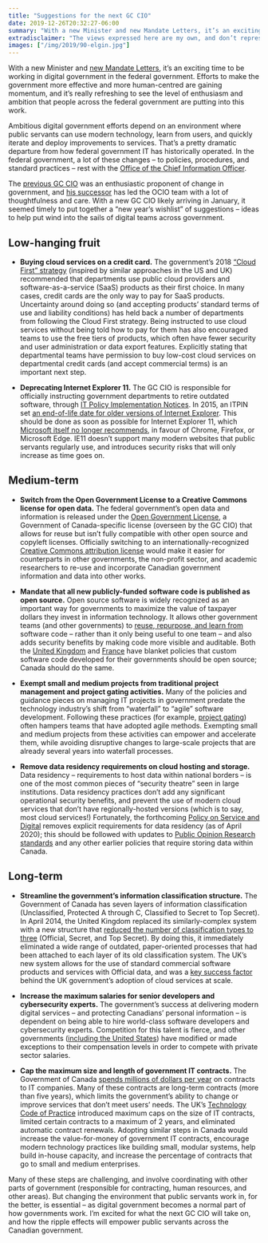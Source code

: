 ```yaml
---
title: "Suggestions for the next GC CIO"
date: 2019-12-26T20:32:27-06:00
summary: "With a new Minister and new Mandate Letters, it’s an exciting time to be working in digital government in the federal government. With a new GC CIO likely arriving in January, it seemed timely to put together a “new year’s wishlist” of suggestions to help put wind into the sails of digital teams across government."
extradisclaimer: "The views expressed here are my own, and don’t represent the opinions of my team or my employer."
images: ["/img/2019/90-elgin.jpg"]
---
```


With a new Minister and [new Mandate Letters](https://pm.gc.ca/en/mandate-letters/minister-digital-government-mandate-letter), it’s an exciting time to be working in digital government in the federal government. Efforts to make the government more effective and more human-centred are gaining momentum, and it’s really refreshing to see the level of enthusiasm and ambition that people across the federal government are putting into this work.

Ambitious digital government efforts depend on an environment where public servants can use modern technology, learn from users, and quickly iterate and deploy improvements to services. That’s a pretty dramatic departure from how federal government IT has historically operated. In the federal government, a lot of these changes – to policies, procedures, and standard practices – rest with the [Office of the Chief Information Officer](https://www.canada.ca/en/treasury-board-secretariat/corporate/organization.html#ocio). 

The [previous GC CIO](https://twitter.com/AlexBenay) was an enthusiastic proponent of change in government, and [his successor](https://twitter.com/FBlodo) has led the OCIO team with a lot of thoughtfulness and care. With a new GC CIO likely arriving in January, it seemed timely to put together a “new year’s wishlist” of suggestions – ideas to help put wind into the sails of digital teams across government.

## Low-hanging fruit

*   **Buying cloud services on a credit card.** The government’s 2018 [“Cloud First” strategy](https://www.canada.ca/en/government/system/digital-government/modern-emerging-technologies/cloud-services/government-canada-cloud-adoption-strategy.html#toc6) (inspired by similar approaches in the US and UK) recommended that departments use public cloud providers and software-as-a-service (SaaS) products as their first choice. In many cases, credit cards are the only way to pay for SaaS products. Uncertainty around doing so (and accepting products’ standard terms of use and liability conditions) has held back a number of departments from following the Cloud First strategy. Being instructed to use cloud services without being told how to pay for them has also encouraged teams to use the free tiers of products, which often have fewer security and user administration or data export features. Explicitly stating that departmental teams have permission to buy low-cost cloud services on departmental credit cards (and accept commercial terms) is an important next step.

*   **Deprecating Internet Explorer 11.** The GC CIO is responsible for officially instructing government departments to retire outdated software, through [IT Policy Implementation Notices](https://www.canada.ca/en/government/system/digital-government/modern-emerging-technologies/policy-implementation-notices.html). In 2015, an ITPIN set [an end-of-life date for older versions of Internet Explorer](https://www.canada.ca/en/government/system/digital-government/modern-emerging-technologies/policy-implementation-notices/direction-microsoft-internet-explorer-browser-version-utilization.html). This should be done as soon as possible for Internet Explorer 11, which [Microsoft itself no longer recommends](https://techcommunity.microsoft.com/t5/Windows-IT-Pro-Blog/The-perils-of-using-Internet-Explorer-as-your-default-browser/ba-p/331732), in favour of Chrome, Firefox, or Microsoft Edge. IE11 doesn’t support many modern websites that public servants regularly use, and introduces security risks that will only increase as time goes on.

## Medium-term

*   **Switch from the Open Government License to a Creative Commons license for open data.** The federal government’s open data and information is released under the [Open Government License](https://open.canada.ca/en/open-government-licence-canada), a Government of Canada-specific license (overseen by the GC CIO) that allows for reuse but isn’t fully compatible with other open source and copyleft licenses. Officially switching to an internationally-recognized [Creative Commons attribution license](https://creativecommons.org/licenses/by/4.0/) would make it easier for counterparts in other governments, the non-profit sector, and academic researchers to re-use and incorporate Canadian government information and data into other works.

*   **Mandate that all new publicly-funded software code is published as open source.** Open source software is widely recognized as an important way for governments to maximize the value of taxpayer dollars they invest in information technology. It allows other government teams (and other governments) to [reuse, repurpose, and learn from](https://www.annashipman.co.uk/jfdi/benefits-of-coding-in-the-open.html) software code – rather than it only being useful to one team – and also adds security benefits by making code more visible and auditable. Both the [United Kingdom](https://www.gov.uk/guidance/be-open-and-use-open-source) and [France](https://www.numerique.gouv.fr/publications/politique-logiciel-libre/) have blanket policies that custom software code developed for their governments should be open source; Canada should do the same.

*   **Exempt small and medium projects from traditional project management and project gating activities.** Many of the policies and guidance pieces on managing IT projects in government predate the technology industry’s shift from “waterfall” to “agile” software development. Following these practices (for example, [project gating](https://www.canada.ca/en/treasury-board-secretariat/services/information-technology-project-management/project-management/guide-project-gating-it-enabled-projects.html)) often hampers teams that have adopted agile methods. Exempting small and medium projects from these activities can empower and accelerate them, while avoiding disruptive changes to large-scale projects that are already several years into waterfall processes.

*   **Remove data residency requirements on cloud hosting and storage.** Data residency – requirements to host data within national borders – is one of the most common pieces of “security theatre” seen in large institutions. Data residency practices don’t add any significant operational security benefits, and prevent the use of modern cloud services that don’t have regionally-hosted versions (which is to say, most cloud services!) Fortunately, the forthcoming [Policy on Service and Digital](https://www.tbs-sct.gc.ca/pol/doc-eng.aspx?id=32603) removes explicit requirements for data residency (as of April 2020); this should be followed with updates to [Public Opinion Research standards](https://www.tpsgc-pwgsc.gc.ca/rop-por/enligne-online-eng.html#s13.2) and any other earlier policies that require storing data within Canada.

## Long-term

*   **Streamline the government’s information classification structure.** The Government of Canada has seven layers of information classification (Unclassified, Protected A through C, Classified to Secret to Top Secret). In April 2014, the United Kingdom replaced its similarly-complex system with a new structure that [reduced the number of classification types to three](https://assets.publishing.service.gov.uk/government/uploads/system/uploads/attachment_data/file/251481/Government-Security-Classifications-Supplier-Briefing-Oct-2013.pdf) (Official, Secret, and Top Secret). By doing this, it immediately eliminated a wide range of outdated, paper-oriented processes that had been attached to each layer of its old classification system. The UK’s new system allows for the use of standard commercial software products and services with Official data, and was a [key success factor](https://www.pinsentmasons.com/out-law/analysis/g-cloud-security-process-uk-improvements) behind the UK government’s adoption of cloud services at scale. 

*   **Increase the maximum salaries for senior developers and cybersecurity experts.** The government’s success at delivering modern digital services – and protecting Canadians’ personal information – is dependent on being able to hire world-class software developers and cybersecurity experts. Competition for this talent is fierce, and other governments ([including the United States](https://www.chcoc.gov/content/cybersecurity-hiring-pay-and-leave-flexibilities)) have modified or made exceptions to their compensation levels in order to compete with private sector salaries.

*   **Cap the maximum size and length of government IT contracts.** The Government of Canada [spends millions of dollars per year](https://goc-spending.github.io/analysis/) on contracts to IT companies. Many of these contracts are long-term contracts (more than five years), which limits the government’s ability to change or improve services that don’t meet users’ needs. The UK’s [Technology Code of Practice](https://webarchive.nationalarchives.gov.uk/20170909132908/https://www.gov.uk/government/publications/technology-code-of-practice/technology-code-of-practice) introduced maximum caps on the size of IT contracts, limited certain contracts to a maximum of 2 years, and eliminated automatic contract renewals. Adopting similar steps in Canada would increase the value-for-money of government IT contracts, encourage modern technology practices like building small, modular systems, help build in-house capacity, and increase the percentage of contracts that go to small and medium enterprises.

Many of these steps are challenging, and involve coordinating with other parts of government (responsible for contracting, human resources, and other areas). But changing the environment that public servants work in, for the better, is essential – as digital government becomes a normal part of how governments work. I’m excited for what the next GC CIO will take on, and how the ripple effects will empower public servants across the Canadian government.
